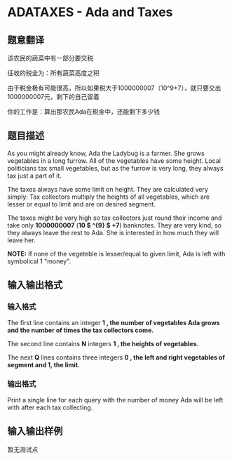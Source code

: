 # ADATAXES - Ada and Taxes

## 题意翻译

该农民的蔬菜中有一部分要交税

征收的税金为：所有蔬菜高度之积

由于税金极有可能很高，所以如果税大于1000000007（10^9+7），就只要交出1000000007元，剩下的自己留着

你的工作是：算出那农民Ada在税金中，还能剩下多少钱

## 题目描述

 As you might already know, Ada the Ladybug is a farmer. She grows vegetables in a long furrow. All of the vegetables have some height. Local politicians tax small vegetables, but as the furrow is very long, they always tax just a part of it.

The taxes always have some limit on height. They are calculated very simply: Tax collectors multiply the heights of all vegetables, which are lesser or equal to limit and are on desired segment.

The taxes might be very high so tax collectors just round their income and take only **1000000007** (**10 $ ^{9} $ +7**) banknotes. They are very kind, so they always leave the rest to Ada. She is interested in how much they will leave her.

**NOTE:** If none of the vegeteble is lesser/equal to given limit, Ada is left with symbolical 1 "money".

## 输入输出格式

### 输入格式

The first line contains an integer **1 , the number of vegetables Ada grows and the number of times the tax collectors come.**

The second line contains **N** integers **1 , the heights of vegetables.**

The next **Q** lines contains three integers **0 , the left and right vegetables of segment and **1, the limit.****

### 输出格式

Print a single line for each query with the number of money Ada will be left with after each tax collecting.

## 输入输出样例

暂无测试点

